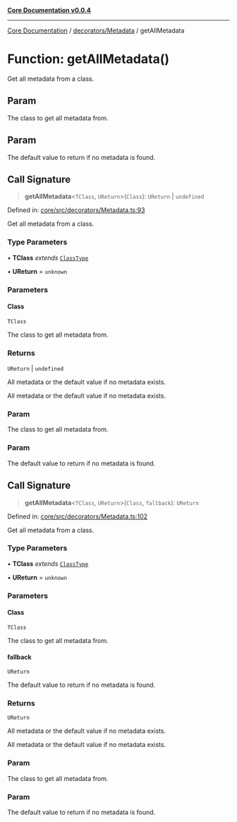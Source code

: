 [**Core Documentation v0.0.4**](../../../README.md)

***

[Core Documentation](../../../modules.md) / [decorators/Metadata](../README.md) / getAllMetadata

# Function: getAllMetadata()

Get all metadata from a class.

## Param

The class to get all metadata from.

## Param

The default value to return if no metadata is found.

## Call Signature

> **getAllMetadata**\<`TClass`, `UReturn`\>(`Class`): `UReturn` \| `undefined`

Defined in: [core/src/decorators/Metadata.ts:93](https://github.com/stonemjs/core/blob/8c14a336c794eb98d8513b950cb1c2786962eaaf/src/decorators/Metadata.ts#L93)

Get all metadata from a class.

### Type Parameters

• **TClass** *extends* [`ClassType`](../../../declarations/type-aliases/ClassType.md)

• **UReturn** = `unknown`

### Parameters

#### Class

`TClass`

The class to get all metadata from.

### Returns

`UReturn` \| `undefined`

All metadata or the default value if no metadata exists.

All metadata or the default value if no metadata exists.

### Param

The class to get all metadata from.

### Param

The default value to return if no metadata is found.

## Call Signature

> **getAllMetadata**\<`TClass`, `UReturn`\>(`Class`, `fallback`): `UReturn`

Defined in: [core/src/decorators/Metadata.ts:102](https://github.com/stonemjs/core/blob/8c14a336c794eb98d8513b950cb1c2786962eaaf/src/decorators/Metadata.ts#L102)

Get all metadata from a class.

### Type Parameters

• **TClass** *extends* [`ClassType`](../../../declarations/type-aliases/ClassType.md)

• **UReturn** = `unknown`

### Parameters

#### Class

`TClass`

The class to get all metadata from.

#### fallback

`UReturn`

The default value to return if no metadata is found.

### Returns

`UReturn`

All metadata or the default value if no metadata exists.

All metadata or the default value if no metadata exists.

### Param

The class to get all metadata from.

### Param

The default value to return if no metadata is found.
